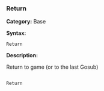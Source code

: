 ### Return

**Category:**
Base

**Syntax:**

```scorpionengine
Return
```

**Description:**

Return to game (or to the last Gosub)


```scorpionengine

Return

```
